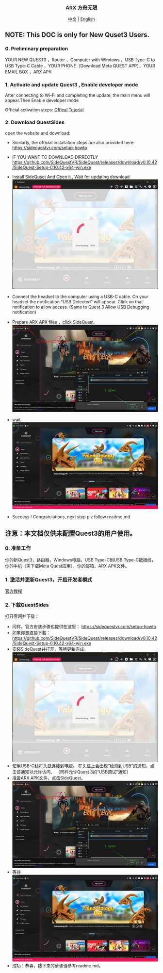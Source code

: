 <h3 style="text-align: center;">ARX 方舟无限</h3>

<p style="text-align: center;">
  <a href="#注意：本文档仅供未配置Quest3的用户使用。">中文</a> | 
  <a href="#NOTE:-This-DOC-is-only-for-New-Quset3-Users.">English</a>
</p>

## NOTE: This DOC is only for New Quset3 Users.
### 0. Preliminary preparation
YOUR NEW QUEST3 ，Router ，Computer with Windows ，USB Type-C to USB Type-C Cable ，YOUR PHONE（Download Meta QUEST APP），YOUR EMAIL BOX ，ARX APK
### 1. Activate and update Quest3 , Enable developer mode
After connecting to Wi-Fi and completing the update, the main menu will appear.Then Enable developer mode

Official activation steps:
[Offical Tutorial](https://developers.meta.com/horizon/documentation/native/android/mobile-device-setup/)

### 2. Download QuestSides
open the website and download:
- Similarly, the official installation steps are also provided here:
  https://sidequestvr.com/setup-howto
  
- IF YOU WANT TO DOWNLOAD DIRRECTLY
  https://github.com/SideQuestVR/SideQuest/releases/download/v0.10.42/SideQuest-Setup-0.10.42-x64-win.exe
  
- Install SideQuset And Open it , Wait for updating download
  ![alt text](imgs/SideQuestDownload.jpg)
  
- Connect the headset to the computer using a USB-C cable.
  On your headset the notification “USB Detected” will appear. Click on that notification to allow access.
  (Same to Quest 3 Allow USB Debugging notification)
  
- Prepare ARX APK files ，click SideQuest.
  ![alt text](imgs/install.png)
  
- wait 
  ![alt text](imgs/wait.jpg)
  
- Success ! Congratulations, next step plz follow readme.md

  

## 注意：本文档仅供未配置Quest3的用户使用。
### 0. 准备工作
你的新Quest3，路由器，Windows电脑，USB Type-C到USB Type-C数据线，你的手机（需下载Meta Quest应用），你的邮箱，ARX APK文件。

### 1. 激活并更新Quest3，开启开发者模式

[官方教程](https://developers.meta.com/horizon/documentation/native/android/mobile-device-setup/)

### 2. 下载QuestSides
打开官网并下载：
- 同样，官方安装步骤也提供在这里：
  https://sidequestvr.com/setup-howto
- 如果你想直接下载：
  https://github.com/SideQuestVR/SideQuest/releases/download/v0.10.42/SideQuest-Setup-0.10.42-x64-win.exe
- 安装SideQuest并打开，等待更新完成。
  ![alt text](imgs/SideQuestDownload.jpg)
- 使用USB-C线将头显连接到电脑。
  在头显上会出现“检测到USB”的通知。点击该通知以允许访问。
  （同样允许Quest 3的“USB调试”通知）
- 准备ARX APK文件，点击SideQuest。
  ![alt text](imgs/install.png)
- 等待
  ![alt text](imgs/wait.jpg)
- 成功！恭喜，接下来的步骤请参考readme.md。


